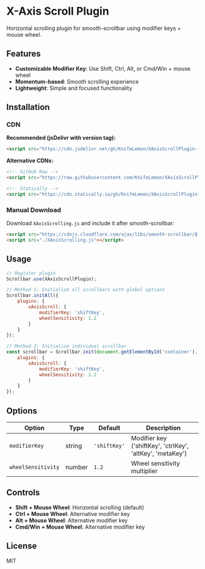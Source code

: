 # X-Axis Scroll Plugin

Horizontal scrolling plugin for smooth-scrollbar using modifier keys + mouse wheel.

## Features

- **Customizable Modifier Key**: Use Shift, Ctrl, Alt, or Cmd/Win + mouse wheel
- **Momentum-based**: Smooth scrolling experience
- **Lightweight**: Simple and focused functionality

## Installation

### CDN

**Recommended (jsDelivr with version tag):**
```html
<script src="https://cdn.jsdelivr.net/gh/KnifeLemon/XAxisScrollPlugin-for-smooth-scrollbar@v1.0.0/XAxisScrolling.js"></script>
```

**Alternative CDNs:**
```html
<!-- GitHub Raw -->
<script src="https://raw.githubusercontent.com/KnifeLemon/XAxisScrollPlugin-for-smooth-scrollbar/v1.0.0/XAxisScrolling.js"></script>

<!-- Statically -->
<script src="https://cdn.statically.io/gh/KnifeLemon/XAxisScrollPlugin-for-smooth-scrollbar/v1.0.0/XAxisScrolling.js"></script>
```

### Manual Download

Download `XAxisScrolling.js` and include it after smooth-scrollbar:

```html
<script src="https://cdnjs.cloudflare.com/ajax/libs/smooth-scrollbar/8.8.4/smooth-scrollbar.min.js"></script>
<script src="./XAxisScrolling.js"></script>
```

## Usage

```javascript
// Register plugin
Scrollbar.use(XAxisScrollPlugin);

// Method 1: Initialize all scrollbars with global options
Scrollbar.initAll({
    plugins: {
        xAxisScroll: {
            modifierKey: 'shiftKey',
            wheelSensitivity: 1.2
        }
    }
});

// Method 2: Initialize individual scrollbar
const scrollbar = Scrollbar.init(document.getElementById('container'), {
    plugins: {
        xAxisScroll: {
            modifierKey: 'shiftKey',
            wheelSensitivity: 1.2
        }
    }
});
```

## Options

| Option | Type | Default | Description |
|--------|------|---------|-------------|
| `modifierKey` | string | `'shiftKey'` | Modifier key ('shiftKey', 'ctrlKey', 'altKey', 'metaKey') |
| `wheelSensitivity` | number | `1.2` | Wheel sensitivity multiplier |

## Controls

- **Shift + Mouse Wheel**: Horizontal scrolling (default)
- **Ctrl + Mouse Wheel**: Alternative modifier key
- **Alt + Mouse Wheel**: Alternative modifier key  
- **Cmd/Win + Mouse Wheel**: Alternative modifier key

## License

MIT